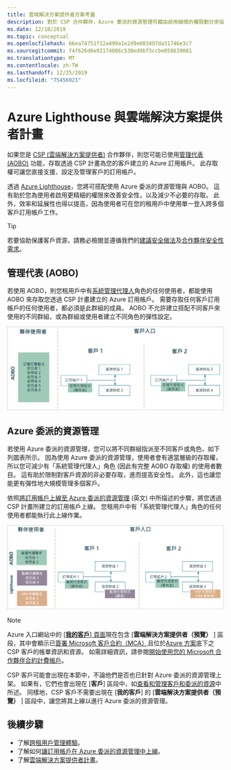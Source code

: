 ```yaml
---
title: 雲端解決方案提供者方案考量
description: 對於 CSP 合作夥伴，Azure 委派的資源管理可藉由啟用細微的權限劃分來協助改善安全性與控管。
ms.date: 12/18/2019
ms.topic: conceptual
ms.openlocfilehash: 66ea74751f12a499a1e2d9e083497da31746e3c7
ms.sourcegitcommit: f4f626d6e92174086c530ed9bf3ccbe058639081
ms.translationtype: MT
ms.contentlocale: zh-TW
ms.lasthandoff: 12/25/2019
ms.locfileid: "75456921"
---
```

# <a name="azure-lighthouse-and-the-cloud-solution-provider-program"></a>Azure Lighthouse 與雲端解決方案提供者計畫

如果您是 [CSP (雲端解決方案提供者)](https://docs.microsoft.com/partner-center/csp-overview) 合作夥伴，則您可能已使用[管理代表 (AOBO)](https://channel9.msdn.com/Series/cspdev/Module-11-Admin-On-Behalf-Of-AOBO) 功能，存取透過 CSP 計畫為您的客戶建立的 Azure 訂用帳戶。 此存取權可讓您直接支援、設定及管理客戶的訂用帳戶。

透過 [Azure Lighthouse](../overview.md)，您將可搭配使用 Azure 委派的資源管理與 AOBO。 這有助於您為使用者啟用更精細的權限來改善安全性，以及減少不必要的存取。 此外，效率和延展性也得以提高，因為使用者可在您的租用戶中使用單一登入跨多個客戶訂用帳戶工作。

> [!TIP]
> 若要協助保護客戶資源，請務必檢閱並遵循我們的[建議安全做法](recommended-security-practices.md)及[合作夥伴安全性需求](https://docs.microsoft.com/partner-center/partner-security-requirements)。

## <a name="administer-on-behalf-of-aobo"></a>管理代表 (AOBO)

若使用 AOBO，則您租用戶中有[系統管理代理人](https://docs.microsoft.com/partner-center/permissions-overview#manage-commercial-transactions-in-partner-center-azure-ad-and-csp-roles)角色的任何使用者，都能使用 AOBO 來存取您透過 CSP 計畫建立的 Azure 訂用帳戶。 需要存取任何客戶訂用帳戶的任何使用者，都必須是此群組的成員。 AOBO 不允許建立搭配不同客戶來使用的不同群組，或為群組或使用者建立不同角色的彈性設定。

![使用 AOBO 進行租用戶管理](../media/csp-1.jpg)

## <a name="azure-delegated-resource-management"></a>Azure 委派的資源管理

若使用 Azure 委派的資源管理，您可以將不同群組指派至不同客戶或角色，如下列圖表所示。 因為使用 Azure 委派的資源管理，使用者會有適當層級的存取權，所以您可減少有「系統管理代理人」角色 (因此有完整 AOBO 存取權) 的使用者數目。 這有助於限制對客戶資源的非必要存取，進而提高安全性。 此外，這也讓您能更有彈性地大規模管理多個客戶。

依照[將訂用帳戶上線至 Azure 委派的資源管理](../how-to/onboard-customer.md) \(英文\) 中所描述的步驟，將您透過 CSP 計畫所建立的訂用帳戶上線。 您租用戶中有「系統管理代理人」角色的任何使用者都能執行此上線作業。

![使用 AOBO 和 Azure 委派的資源管理進行租用戶管理](../media/csp-2.jpg)

> [!NOTE]
> Azure 入口網站中的 [ [**我的客戶**] 頁面](../how-to/view-manage-customers.md)現在包含 [**雲端解決方案提供者（預覽）** ] 區段，其中會顯示已[簽署 Microsoft 客戶合約（MCA）](https://docs.microsoft.com/partner-center/confirm-customer-agreement)且位於[Azure 方案](https://docs.microsoft.com/partner-center/azure-plan-get-started)底下之 CSP 客戶的帳單資訊和資源。 如需詳細資訊，請參閱[開始使用您的 Microsoft 合作夥伴合約計費帳戶](../../billing/mpa-overview.md)。
>
> CSP 客戶可能會出現在本節中，不論他們是否也已針對 Azure 委派的資源管理上架。 如果有，它們也會出現在 [**客戶**] 區段中，如[查看和管理客戶和委派的資源](../how-to/view-manage-customers.md)中所述。 同樣地，CSP 客戶不需要出現在 [**我的客戶**] 的 [**雲端解決方案提供者（預覽）** ] 區段中，讓您將其上線以進行 Azure 委派的資源管理。

## <a name="next-steps"></a>後續步驟

- 了解[跨租用戶管理體驗](cross-tenant-management-experience.md)。
- 了解如何[讓訂用帳戶在 Azure 委派的資源管理中上線](../how-to/onboard-customer.md)。
- 了解[雲端解決方案提供者計畫](https://docs.microsoft.com/partner-center/csp-overview)。
